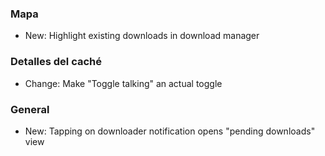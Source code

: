 ### Mapa
- New: Highlight existing downloads in download manager

### Detalles del caché
- Change: Make "Toggle talking" an actual toggle

### General
- New: Tapping on downloader notification opens "pending downloads" view
